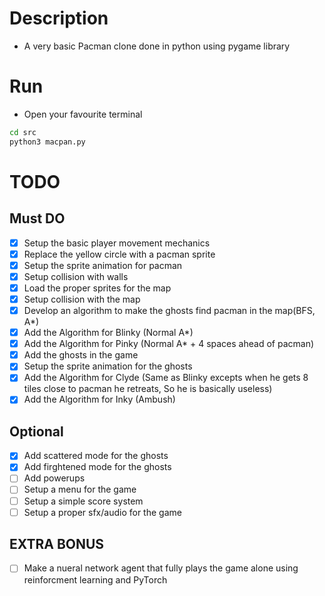 # Description

- A very basic Pacman clone done in python using pygame library

# Run

- Open your favourite terminal

```bash
cd src
python3 macpan.py
```

# TODO

## Must DO

- [X] Setup the basic player movement mechanics
- [X] Replace the yellow circle with a pacman sprite
- [X] Setup the sprite animation for pacman
- [X] Setup collision with walls
- [X] Load the proper sprites for the map
- [X] Setup collision with the map
- [X] Develop an algorithm to make the ghosts find pacman in the map(BFS, A*)
- [X] Add the Algorithm for Blinky (Normal A*)
- [X] Add the Algorithm for Pinky (Normal A* + 4 spaces ahead of pacman)
- [X] Add the ghosts in the game
- [X] Setup the sprite animation for the ghosts
- [X] Add the Algorithm for Clyde (Same as Blinky excepts when he gets 8 tiles close to pacman he retreats, So he is basically useless)
- [X] Add the Algorithm for Inky (Ambush)

## Optional

- [X] Add scattered mode for the ghosts
- [X] Add firghtened mode for the ghosts
- [ ] Add powerups
- [ ] Setup a menu for the game
- [ ] Setup a simple score system
- [ ] Setup a proper sfx/audio for the game

## EXTRA BONUS

- [ ] Make a nueral network agent that fully plays the game alone using reinforcment learning and PyTorch
